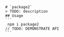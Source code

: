 
    # `package2`
    > TODO: description
    ## Usage
    ```
     npm i package2
    // TODO: DEMONSTRATE API
    ```
  